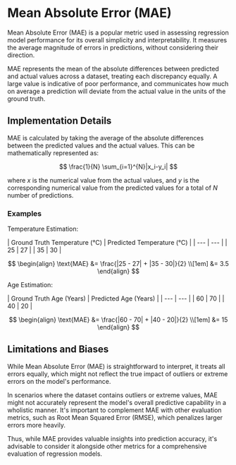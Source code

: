 # Mean Absolute Error (MAE)

Mean Absolute Error (MAE) is a popular metric used in assessing regression model performance
for its overall simplicity and interpretability. It measures the average magnitude of errors in predictions,
without considering their direction.

MAE represents the mean of the absolute differences between predicted and actual values across a dataset,
treating each discrepancy equally. A large value is indicative of poor performance, and communicates
how much on average a prediction will deviate from the actual value in the units of the ground truth.

## Implementation Details

MAE is calculated by taking the average of the absolute differences between the predicted values and the actual values.
This can be mathematically represented as:

$$
\frac{1}{N} \sum_{i=1}^{N}|x_i-y_i|
$$

where $x$ is the numerical value from the actual values, and $y$ is the corresponding numerical value from the
predicted values for a total of $N$ number of predictions.

### Examples

Temperature Estimation:

<div class="grid" markdown>
| Ground Truth Temperature (&deg;C) | Predicted Temperature (&deg;C) |
| --- | --- |
| 25 | 27 |
| 35 | 30 |

$$
\begin{align}
\text{MAE} &= \frac{|25 - 27| + |35 - 30|}{2} \\[1em]
&= 3.5
\end{align}
$$
</div>

Age Estimation:

<div class="grid" markdown>
| Ground Truth Age (Years) | Predicted Age (Years) |
| --- | --- |
| 60 | 70 |
| 40 | 20 |

$$
\begin{align}
\text{MAE} &= \frac{|60 - 70| + |40 - 20|}{2} \\[1em]
&= 15
\end{align}
$$
</div>

## Limitations and Biases

While Mean Absolute Error (MAE) is straightforward to interpret, it treats all errors equally,
which might not reflect the true impact of outliers or extreme errors on the model's performance.

In scenarios where the dataset contains outliers or extreme values, MAE might not accurately represent
the model's overall predictive capability in a wholistic manner. It's important to complement MAE with other
evaluation metrics, such as Root Mean Squared Error (RMSE), which penalizes larger errors more heavily.

Thus, while MAE provides valuable insights into prediction accuracy, it's advisable to consider it
alongside other metrics for a comprehensive evaluation of regression models.
